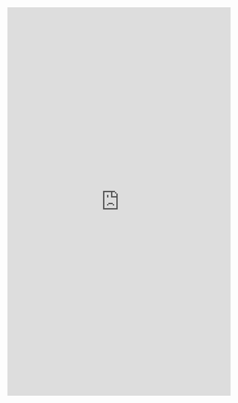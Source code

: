 <iframe width="100%" height="876" frameborder="0" src="https://observablehq.com/embed/@mattjon233/vega-lite-api-exercicios?cells=plot%2Cplot2"></iframe>